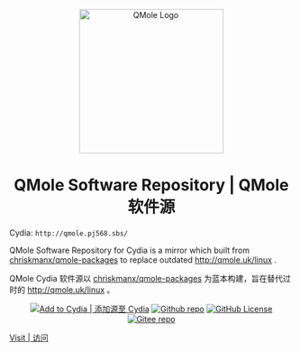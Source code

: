 <p align="center">
    <img width="256" src="https://qmole.pj568.sbs/qmole.png" alt="QMole Logo" />
</p>
<h1 align="center">QMole Software Repository | QMole 软件源</h1>

Cydia: `http://qmole.pj568.sbs/`

QMole Software Repository for Cydia is a mirror which built from [chriskmanx/qmole-packages](https://github.com/chriskmanx/qmole-packages) to replace outdated http://qmole.uk/linux .

QMole Cydia 软件源以 [chriskmanx/qmole-packages](https://github.com/chriskmanx/qmole-packages) 为蓝本构建，旨在替代过时的 http://qmole.uk/linux 。

<p align="center">
    <a href="cydia://url/https://cydia.saurik.com/api/share#?source=http://qmole.pj568.sbs"><img alt="Add to Cydia | 添加源至 Cydia" src="https://img.shields.io/website?url=http%3A%2F%2Fqmole.pj568.sbs&up_message=QMole%20Linux&logo=apple&label=Add%20to%20Cydia&color=e48c5c" loading="lazy"></a>
    <a href="https://github.com/PJ-568/qmole-source-site"><img alt="Github repo" src="https://img.shields.io/website?url=https%3A%2F%2Fgithub.com%2FPJ-568%2Fqmole-source-site&up_color=007bff&up_message=PJ-568/qmole-source-site&logo=github&label=Github" loading="lazy"></a>
    <a href="https://github.com/PJ-568/qmole-source-site/blob/main/LICENSE"><img alt="GitHub License" src="https://img.shields.io/github/license/PJ-568/qmole-source-site?logo=github&color=007bff" loading="lazy"></a>
    <a href="https://gitee.com/PJ-568/qmole-source-site"><img alt="Gitee repo" src="https://img.shields.io/website?url=https%3A%2F%2Fgitee.com%2FPJ-568%2Fqmole-source-site&up_color=007bff&up_message=PJ-568/qmole-source-site&logo=gitee&label=Gitee" loading="lazy"></a>
</p>

[Visit | 访问](http://qmole.pj568.sbs)
